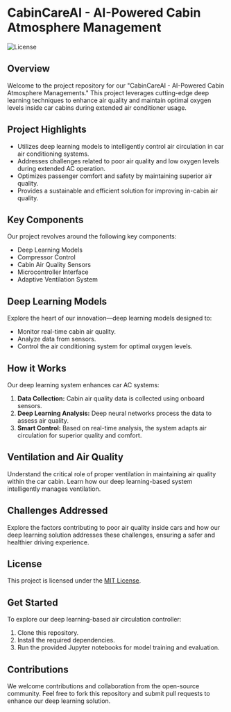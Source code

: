 # CabinCareAI - AI-Powered Cabin Atmosphere Management

![License](https://img.shields.io/badge/License-MIT-blue.svg)

## Overview

Welcome to the project repository for our "CabinCareAI - AI-Powered Cabin Atmosphere Managements." This project leverages cutting-edge deep learning techniques to enhance air quality and maintain optimal oxygen levels inside car cabins during extended air conditioner usage.

## Project Highlights

- Utilizes deep learning models to intelligently control air circulation in car air conditioning systems.
- Addresses challenges related to poor air quality and low oxygen levels during extended AC operation.
- Optimizes passenger comfort and safety by maintaining superior air quality.
- Provides a sustainable and efficient solution for improving in-cabin air quality.

## Key Components

Our project revolves around the following key components:

- Deep Learning Models
- Compressor Control
- Cabin Air Quality Sensors
- Microcontroller Interface
- Adaptive Ventilation System

## Deep Learning Models

Explore the heart of our innovation—deep learning models designed to:

- Monitor real-time cabin air quality.
- Analyze data from sensors.
- Control the air conditioning system for optimal oxygen levels.

## How it Works

Our deep learning system enhances car AC systems:

1. **Data Collection:** Cabin air quality data is collected using onboard sensors.
2. **Deep Learning Analysis:** Deep neural networks process the data to assess air quality.
3. **Smart Control:** Based on real-time analysis, the system adapts air circulation for superior quality and comfort.

## Ventilation and Air Quality

Understand the critical role of proper ventilation in maintaining air quality within the car cabin. Learn how our deep learning-based system intelligently manages ventilation.

## Challenges Addressed

Explore the factors contributing to poor air quality inside cars and how our deep learning solution addresses these challenges, ensuring a safer and healthier driving experience.

## License

This project is licensed under the [MIT License](LICENSE).

## Get Started

To explore our deep learning-based air circulation controller:

1. Clone this repository.
2. Install the required dependencies.
3. Run the provided Jupyter notebooks for model training and evaluation.

## Contributions

We welcome contributions and collaboration from the open-source community. Feel free to fork this repository and submit pull requests to enhance our deep learning solution.

